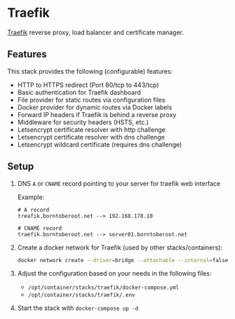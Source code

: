 # Traefik

[Traefik][traefik_website] reverse proxy, load balancer and certificate manager.

## Features

This stack provides the following (configurable) features:

- HTTP to HTTPS redirect (Port 80/tcp to 443/tcp)
- Basic authentication for Traefik dashboard
- File provider for static routes via configuration files
- Docker provider for dynamic routes via Docker labels
- Forward IP headers if Traefik is behind a reverse proxy
- Middleware for security headers (HSTS, etc.)
- Letsencrypt certificate resolver with http challenge
- Letsencrypt certificate resolver with dns challenge
- Letsencrypt wildcard certificate (requires dns challenge)

## Setup

1. DNS `A` or `CNAME` record pointing to your server for traefik web interface

   Example:

   ```plaintext
   # A record
   treafik.borntoberoot.net --> 192.168.178.10

   # CNAME record
   traefik.borntoberoot.net --> server01.borntoberoot.net
   ```

2. Create a docker network for Traefik (used by other stacks/containers):

   ```bash
   docker network create --driver=bridge --attachable --internal=false traefik_proxy
   ```

3. Adjust the configuration based on your needs in the following files:

   - `/opt/container/stacks/traefik/docker-compose.yml`
   - `/opt/container/stacks/traefik/.env`

4. Start the stack with `docker-compose up -d`

[traefik_website]: https://traefik.io/
